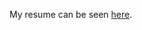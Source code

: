 My resume can be seen [here](https://github.com/myhre062/ezrelle-resume/blob/main/Ezrelle%20Myhre-Hager%20Resume%20Android%20Engineer.pdf).
